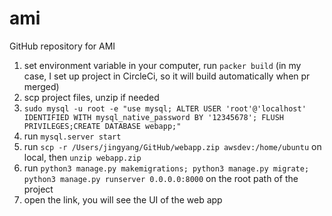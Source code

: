 # ami
GitHub repository for AMI

1. set environment variable in your computer, run `packer build` (in my case, I set up project in CircleCi, so it will build automatically when pr merged)
2. scp project files, unzip if needed
3. `sudo mysql -u root -e "use mysql; ALTER USER 'root'@'localhost' IDENTIFIED WITH mysql_native_password BY '12345678'; FLUSH PRIVILEGES;CREATE DATABASE webapp;"`
4. run `mysql.server start`
5. run `scp -r /Users/jingyang/GitHub/webapp.zip awsdev:/home/ubuntu` on local, then `unzip webapp.zip`
6. run `python3 manage.py makemigrations; python3 manage.py migrate; python3 manage.py runserver 0.0.0.0:8000` on the root path of the project
7. open the link, you will see the UI of the web app
